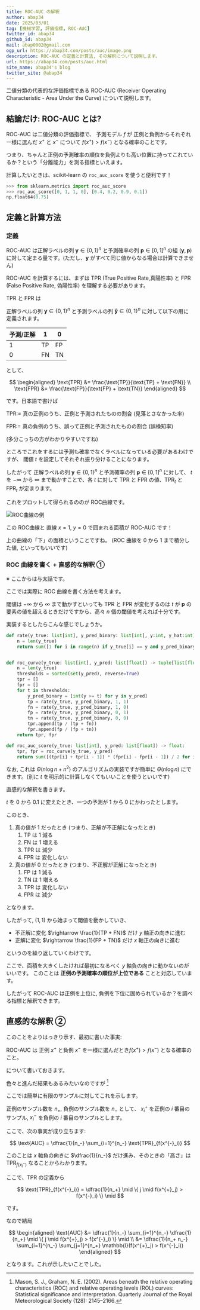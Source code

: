 ```yaml
---
title: ROC-AUC の解釈
author: abap34
date: 2025/03/01
tag: [機械学習, 評価指標, ROC-AUC]
twitter_id: abap34
github_id: abap34
mail: abap0002@gmail.com
ogp_url: https://abap34.com/posts/auc/image.png
description: ROC-AUC の定義と計算法, その解釈について説明します。
url: https://abap34.com/posts/auc.html
site_name: abap34's blog
twitter_site: @abap34
---
```



二値分類の代表的な評価指標である
ROC-AUC (Receiver Operating Characteristic - Area Under the Curve) 
について説明します。

## 結論だけ: ROC-AUC とは?

ROC-AUC は二値分類の評価指標で、
予測モデル $f$ が 正例と負例からそれぞれ一様に選んだ $x^{+}$ と $x^{-}$ について $f(x^{+}) > f(x^{-})$ となる確率のことです。 


つまり、ちゃんと正例の予測確率の順位を負例よりも高い位置に持ってこれているか？という「分離能力」を測る指標といえます。


計算したいときは、scikit-learn の `roc_auc_score` を使うと便利です！

```python
>>> from sklearn.metrics import roc_auc_score
>>> roc_auc_score([0, 1, 1, 0], [0.4, 0.2, 0.9, 0.1]) 
np.float64(0.75)
```


## 定義と計算方法

### 定義

ROC-AUC は正解ラベルの列 $\mathbf{y} \in \{0, 1\}^n$ と予測確率の列 $\mathbf{p} \in [0, 1]^n$ の組 $(\mathbf{y}, \mathbf{p})$ に対して定まる量です。(ただし、$\mathbf{y}$ がすべて同じ値からなる場合は計算できません)


ROC-AUC を計算するには、まずは TPR (True Positive Rate,真陽性率) と FPR (False Positive Rate, 偽陽性率) を理解する必要があります。

TPR と FPR は

正解ラベルの列 $\mathbf{y} \in \{0, 1\}^n$ と予測ラベルの列 $\mathbf{\hat{y}} \in \{0, 1\}^n$ に対して以下の用に定義されます。

| 予測/正解 | 1 | 0 |
| --- | --- | --- |
| 1 | TP | FP |
| 0 | FN | TN |

として、

$$
\begin{aligned}
\text{TPR} &= \frac{\text{TP}}{\text{TP} + \text{FN}} \\
\text{FPR} &= \frac{\text{FP}}{\text{FP} + \text{TN}}
\end{aligned}
$$

です。日本語で書けば


$\text{TPR} :=$ 真の正例のうち、正例と予測されたものの割合 (見落とさなかった率)

$\text{FPR} :=$ 真の負例のうち、誤って正例と予測されたものの割合 (誤検知率)


(多分こっちの方がわかりやすいですね)


ところでこれをするには予測も確率でなくラベルになっている必要があるわけですが、
閾値 $t$ を設定してそれぞれ振り分けることになります。

したがって 正解ラベルの列 $\mathbf{y} \in \{0, 1\}^n$ と予測確率の列 $\mathbf{p} \in [0, 1]^n$ に対して、
$t$ を $-\infty$ から $\infty$ まで動かすことで、各 $t$ に対して TPR と FPR の値、$\text{TPR}_t$ と $\text{FPR}_t$ が定まります。


これをプロットして得られるののが ROC曲線です。

![ROC曲線の例](auc/image.png)

この ROC曲線と 直線 $x = 1$, $y = 0$ で囲まれる面積が ROC-AUC です！

上の曲線の「下」の面積ということですね。
(ROC 曲線を 0 から 1 まで積分した値, といってもいいです)

### ROC 曲線を書く + 直感的な解釈 ①

※ ここからは与太話です。

ここでは実際に ROC 曲線を書く方法を考えます。


閾値は $-\infty$ から $\infty$ まで動かすといっても $\text{TPR}$ と $\text{FPR}$ が変化するのは $t$ が $\mathbf{p}$ の要素の値を超えるときだけですから、高々 $n$ 個の閾値を考えれば十分です。


実装するとしたらこんな感じでしょうか。

```python
def rate(y_true: list[int], y_pred_binary: list[int], y:int, y_hat:int) -> float:
    n = len(y_true)
    return sum([1 for i in range(n) if y_true[i] == y and y_pred_binary[i] == y_hat]) / n


def roc_curve(y_true: list[int], y_pred: list[float]) -> tuple[list[float], list[float]]:
    n = len(y_true)
    thresholds = sorted(set(y_pred), reverse=True)
    tpr = []
    fpr = []
    for t in thresholds:
        y_pred_binary = [int(y >= t) for y in y_pred]
        tp = rate(y_true, y_pred_binary, 1, 1)
        fn = rate(y_true, y_pred_binary, 1, 0)
        fp = rate(y_true, y_pred_binary, 0, 1)
        tn = rate(y_true, y_pred_binary, 0, 0)
        tpr.append(tp / (tp + fn))
        fpr.append(fp / (fp + tn))
    return tpr, fpr

def roc_auc_score(y_true: list[int], y_pred: list[float]) -> float:
    tpr, fpr = roc_curve(y_true, y_pred)
    return sum([(tpr[i] + tpr[i - 1]) * (fpr[i] - fpr[i - 1]) / 2 for i in range(1, len(tpr))]) 
```

なお, これは $\Theta(n \log n + n^2)$ のアルゴリズムの実装ですが簡単に $\Theta(n \log n)$ にできます。(別に $t$ を明示的に計算しなくてもいいことを使うといいです)


直感的な解釈を書きます。


$t$ を $0$ から $0.1$ に変えたとき、一つの予測が
$1$ から $0$ にかわったとします。

このとき、

1. 真の値が $1$ だったとき (つまり、正解が不正解になったとき)
   1. $\text{TP}$ は 1 減る
   2. $\text{FN}$ は 1 増える
   3. $\text{TPR}$ は 減少
   4. $\text{FPR}$ は 変化しない
2. 真の値が $0$ だったとき (つまり、不正解が正解になったとき)
   1. $\text{FP}$ は 1 減る
   2. $\text{TN}$ は 1 増える
   3. $\text{TPR}$ は 変化しない
   4. $\text{FPR}$ は 減少


となります。

したがって, $(1, 1)$ から始まって閾値を動かしていき、


- 不正解に変化  $\rightarrow \frac{1}{TP + FN}$ だけ $y$ 軸正の向きに進む
- 正解に変化 $\rightarrow \frac{1}{FP + TN}$ だけ $x$ 軸正の向きに進む


というのを繰り返していくわけです。

ここで、面積を大きくしたければ最初になるべく $y$ 軸負の向きに動かないのがいいです。
このことは **正例の予測確率の順位が上位である** ことと対応しています。


したがって ROC-AUC は正例を上位に, 負例を下位に固められているか？を調べる指標と解釈できます。

## 直感的な解釈 ②

このことをよりはっきり示す、最初に書いた事実:


ROC-AUC は 正例 $x^{+}$ と負例 $x^{-}$ を一様に選んだとき$f(x^{+}) > f(x^{-})$ となる確率のこと。


について書いておきます。

色々と進んだ結果もあるみたいなのですが [^1]

ここでは簡単に有限のサンプルに対してこれを示します。

正例のサンプル数を $n_+$, 負例のサンプル数を $n_-$ として、
$x_i^{+}$ を正例の $i$ 番目のサンプル, $x_i^{-}$ を負例の $i$ 番目のサンプルとします。

ここで、次の事実が成り立ちます:

$$
\text{AUC} = \dfrac{1}{n_-} \sum_{i=1}^{n_-} \text{TPR}_{f(x^{-}_i)}
$$

このことは $x$ 軸負の向きに $\dfrac{1}{n_-}$  だけ進み、そのときの「高さ」は $\text{TPR}_{f(x^{-}_i)}$  なることからわかります。

ここで、$\text{TPR}$ の定義から

$$
\text{TPR}_{f(x^{-}_i)} = \dfrac{1}{n_+} \mid \{ j \mid f(x^{+}_j) > f(x^{-}_i) \} \mid
$$

です。

なので結局

$$
\begin{aligned}
\text{AUC} &= \dfrac{1}{n_-} \sum_{i=1}^{n_-} \dfrac{1}{n_+} \mid \{ j \mid f(x^{+}_j) > f(x^{-}_i) \} \mid \\
&= \dfrac{1}{n_+ n_-} \sum_{i=1}^{n_-} \sum_{j=1}^{n_+} \mathbb{I}(f(x^{+}_j) > f(x^{-}_i))
\end{aligned}
$$

となります。これが示したいことでした。

[^1]: Mason, S. J., Graham, N. E. (2002). Areas beneath the relative operating characteristics (ROC) and relative operating levels (ROL) curves: Statistical significance and interpretation. Quarterly Journal of the Royal Meteorological Society (128): 2145–2166.